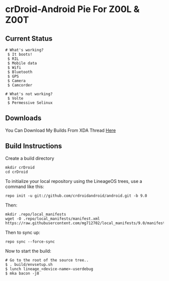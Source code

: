 crDroid-Android Pie For Z00L & Z00T
=======================

Current Status
--------------
```
# What's working?
 $ It boots!
 $ RIL
 $ Mobile data
 $ Wifi
 $ Bluetooth
 $ GPS
 $ Camera
 $ Camcorder
```
```
# What's not working?
 $ Volte
 $ Permessive Selinux
```
Downloads
--------

You Can Download My Builds From XDA Thread [Here](https://forum.xda-developers.com/zenfone-2-laser/development/rom-crdroid-android-v5-x-t3892170)

Build Instructions
------------------
Create a build directory

	mkdir crDroid
	cd crDroid

To initialize your local repository using the LineageOS trees, use a command like this:

    repo init -u git://github.com/crdroidandroid/android.git -b 9.0

Then:

    mkdir .repo/local_manifests
    wget -O .repo/local_manifests/manifest.xml https://raw.githubusercontent.com/mg712702/local_manifests/9.0/manifest.xml

Then to sync up:

    repo sync --force-sync

Now to start the build:

```
# Go to the root of the source tree..
$ . build/envsetup.sh
$ lunch lineage_<device-name>-userdebug
$ mka bacon -j8
```
